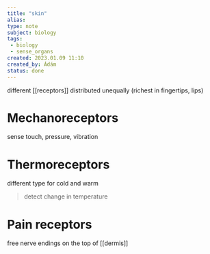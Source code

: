 ```yaml
---
title: "skin"
alias: 
type: note
subject: biology
tags:
 - biology
 - sense_organs
created: 2023.01.09 11:10
created_by: Ádám
status: done  
---
```

different [[receptors]] distributed unequally (richest in fingertips, lips)

# Mechanoreceptors
sense touch, pressure, vibration
# Thermoreceptors
different type for cold and warm
>detect change in temperature

# Pain receptors 
free nerve endings on the top of [[dermis]]